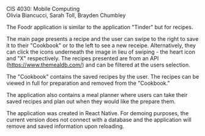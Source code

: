 CIS 4030: Mobile Computing  
Olivia Biancucci, Sarah Toll, Brayden Chumbley

The Foodr application is similar to the application "Tinder" but for recipes.

The main page presents a recipe and the user can swipe to the right to save it to their "Cookbook" or to the left to see a new receipe. Alternatively, they can click the icons underneath the image in lieu of swiping - the heart icon and "X" respectively. The recipes presented are from an API (https://www.themealdb.com/) and can be filtered at the users selection.

The "Cookbook" contains the saved recipes by the user. The recipes can be viewed in full for preparation and removed from the "Cookbook."

The application also contains a meal planner where users can take their saved recipes and plan out when they would like the prepare them.

The application was created in React Native. For demoing purposes, the current version does not connect with a database and the application will remove and saved information upon reloading.
